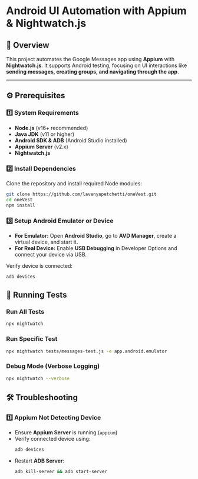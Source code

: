 # **Android UI Automation with Appium & Nightwatch.js**

## **📖 Overview**
This project automates the Google Messages app using **Appium** with **Nightwatch.js**. It supports Android testing, focusing on UI interactions like **sending messages, creating groups, and navigating through the app**.

---

## **⚙️ Prerequisites**

### **1️⃣ System Requirements**
- **Node.js** (v16+ recommended)
- **Java JDK** (v11 or higher)
- **Android SDK & ADB** (Android Studio installed)
- **Appium Server** (v2.x)
- **Nightwatch.js**

### **2️⃣ Install Dependencies**
Clone the repository and install required Node modules:
```bash
git clone https://github.com/lavanyapetchetti/oneVest.git
cd oneVest
npm install
```

### **3️⃣ Setup Android Emulator or Device**
- **For Emulator:** Open **Android Studio**, go to **AVD Manager**, create a virtual device, and start it.
- **For Real Device:** Enable **USB Debugging** in Developer Options and connect your device via USB.

Verify device is connected:
```bash
adb devices
```

## **🚀 Running Tests**

### **Run All Tests**
```bash
npx nightwatch
```

### **Run Specific Test**
```bash
npx nightwatch tests/messages-test.js -e app.android.emulator
```

### **Debug Mode (Verbose Logging)**
```bash
npx nightwatch --verbose
```

## **🛠 Troubleshooting**

### **1️⃣ Appium Not Detecting Device**
- Ensure **Appium Server** is running (`appium`)
- Verify connected device using:
  ```bash
  adb devices
  ```
- Restart **ADB Server**:
  ```bash
  adb kill-server && adb start-server
  ```



